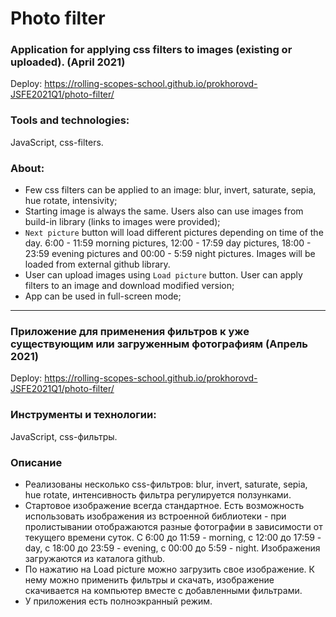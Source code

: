 # Photo filter 
### Application for applying css filters to images (existing or uploaded). (April 2021)

Deploy: https://rolling-scopes-school.github.io/prokhorovd-JSFE2021Q1/photo-filter/

### Tools and technologies:
JavaScript, css-filters.

### About:
- Few css filters can be applied to an image: blur, invert, saturate, sepia, hue rotate, intensivity;
- Starting image is always the same. Users also can use images from build-in library (links to images were provided);
- `Next picture` button will load different pictures depending on time of the day. 6:00 - 11:59 morning pictures, 12:00 - 17:59 day pictures, 18:00 - 23:59 evening pictures and 00:00 - 5:59 night pictures. Images will be loaded from external github library.
- User can upload images using `Load picture` button. User can apply filters to an image and download modified version;
- App can be used in full-screen mode;

___
### Приложение для применения фильтров к уже существующим или загруженным фотографиям (Апрель 2021)

Deploy: https://rolling-scopes-school.github.io/prokhorovd-JSFE2021Q1/photo-filter/

### Инструменты и технологии:
JavaScript, css-фильтры.

### Описание
- Реализованы несколько css-фильтров: blur, invert, saturate, sepia, hue rotate, интенсивность фильтра регулируется ползунками.
- Стартовое изображение всегда стандартное. Есть возможность использовать изображения из встроенной библиотеки - при пролистывании отображаются разные фотографии в зависимости от текущего времени суток. С 6:00 до 11:59 - morning, с 12:00 до 17:59 - day, с 18:00 до 23:59 - evening, с 00:00 до 5:59 - night. Изображения загружаются из каталога github.
- По нажатию на Load picture можно загрузить свое изображение. К нему можно применить фильтры и скачать, изображение скачивается на компьютер вместе с добавленными фильтрами.
- У приложения есть полноэкранный режим.
